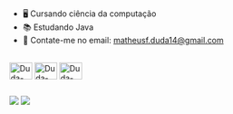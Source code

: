  
- 🖥 Cursando ciência da computação
- 📚 Estudando Java
- 📧 Contate-me no email: matheusf.duda14@gmail.com

<div style="display: inline_block"><br>
  <img align="center" alt="Duda-C++" height="30" width="40" src="https://cdn.jsdelivr.net/gh/devicons/devicon/icons/cplusplus/cplusplus-line.svg" />
  <img align="center" alt="Duda-Jv" height="30" width="40" src="https://cdn.jsdelivr.net/gh/devicons/devicon/icons/java/java-original-wordmark.svg" />  
  <img align="center" alt="Duda-Vs" height="30" width="40" src="https://cdn.jsdelivr.net/gh/devicons/devicon/icons/vscode/vscode-original.svg" />
</div>

##
<div>
  <a href = "mailto:matheusf.duda14@gmail.com"><img src="https://img.shields.io/badge/Gmail-D14836?style=for-the-badge&logo=gmail&logoColor=white" target="_blank"></a>
  <a href="https://www.linkedin.com/in/matheus-fernandes-732838205" target="_blank"><img src="https://img.shields.io/badge/-LinkedIn-%230077B5?style=for-the-badge&logo=linkedin&logoColor=white" target="_blank"></a>
</div>
